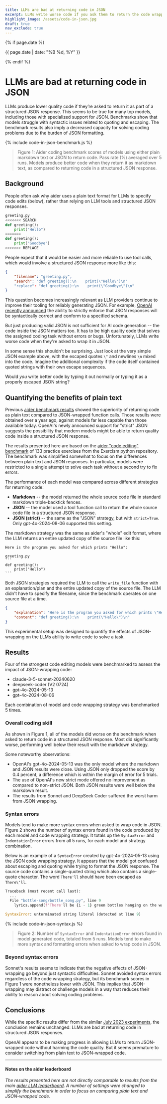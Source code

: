```yaml
---
title: LLMs are bad at returning code in JSON
excerpt: LLMs write worse code if you ask them to return the code wrapped in JSON via a tool function call.
highlight_image: /assets/code-in-json.jpg
draft: true
nav_exclude: true
---
```

{% if page.date %}
<p class="post-date">{{ page.date | date: "%B %d, %Y" }}</p>
{% endif %}

# LLMs are bad at returning code in JSON


LLMs produce lower quality code if they’re asked to return it as part of a structured JSON response. This seems to be true for many top models, including those with specialized support for JSON. Benchmarks show that models struggle with syntactic issues related to quoting and escaping. 
The benchmark results also imply a decreased capacity for solving coding problems due to the burden of JSON formatting. 

{% include code-in-json-benchmark.js %}

> Figure 1: Aider coding benchmark scores of models using either plain markdown text or JSON to return code.
> Pass rate (%) averaged over 5 runs.
> Models produce better code when they return it as markdown text,
> as compared to returning code in a structured JSON response.


## Background

People often ask why aider uses a plain text format for LLMs to specify code edits (below),
rather than relying on LLM tools and structured JSON responses.

```python
greeting.py
<<<<<<< SEARCH
def greeting():
    print("Hello")
=======
def greeting():
    print("Goodbye")
>>>>>>> REPLACE
```

People expect that it would be easier and more reliable to use tool calls,
which would involve a structured JSON response more like this:

```json
{
    "filename": "greeting.py",
    "search": "def greeting():\n    print(\"Hello\")\n"
    "replace": "def greeting():\n    print(\"Goodbye\")\n"
}
```

This question becomes increasingly relevant as LLM providers
continue to improve their tooling for reliably generating JSON.
For example, 
[OpenAI recently announced](https://openai.com/index/introducing-structured-outputs-in-the-api/)
the ability to
strictly enforce that JSON responses will be syntactically correct 
and conform to a specified schema.

But just producing valid JSON is not sufficient for AI code generation --
the code inside the JSON matters too.
It has to be high quality code that solves the assigned coding task without errors or bugs.
Unfortunately, 
LLMs write worse code when they're asked to 
wrap it in JSON.

In some sense this shouldn't be surprising.
Just look at the very simple
JSON example above, with the escaped 
quotes `\"` and
newlines `\n`
mixed into the code.
Imagine the additional
complexity
if the code itself contained quoted strings
with their
own escape sequences.

Would *you* write better code by
typing it out normally
or typing it as a properly escaped 
JSON string?


## Quantifying the benefits of plain text

Previous [aider benchmark results](/2023/07/02/benchmarks.html)
showed
the superiority of returning code
as plain text compared to JSON-wrapped function calls.
Those results were obtained
over a year ago, against models far less capable than those available today.
OpenAI's newly announced support for "strict" JSON
suggests the possibility that modern models might be able
to return quality code inside a structured JSON response.

The results presented here are based on
the 
[aider "code editing" benchmark](/2023/07/02/benchmarks.html#the-benchmark)
of 133 practice exercises from the Exercism python repository.
The benchmark was simplified somewhat to focus on the differences between
plain text and JSON responses.
In particular, models were 
restricted to a single attempt to solve each task
without a second try to fix errors.

The performance of each model was compared across different strategies for returning code:

- **Markdown** -- the model returned the whole source code file in standard markdown triple-backtick fences.
- **JSON** -- the model used a tool function call to return the whole source code file in a structured JSON response.
- **JSON (strict)** -- the same as the "JSON" strategy, but with `strict=True`. Only gpt-4o-2024-08-06 supported this setting.

The markdown strategy was the same as
aider's "whole" edit format, where the
LLM returns an entire updated copy of the source file like this:

````
Here is the program you asked for which prints "Hello":

greeting.py
```
def greeting():
    print("Hello")
```
````

Both JSON strategies required the LLM to call the `write_file` function with
an explanation/plan and
the entire updated copy of the source file.
The LLM didn't have to specify the filename,
since the benchmark operates on one source file at a time.

```json
{
    "explanation": "Here is the program you asked for which prints \"Hello\"",
    "content": "def greeting():\n    print(\"Hello\")\n"
}
```

This experimental setup was designed to quantify
the effects of JSON-wrapping on the LLMs ability to write code to solve a task.

## Results

Four of the strongest code editing models were benchmarked
to assess the impact of JSON-wrapping code:

- claude-3-5-sonnet-20240620
- deepseek-coder (V2 0724)
- gpt-4o-2024-05-13
- gpt-4o-2024-08-06

Each combination of model and code wrapping strategy was benchmarked 5 times.

### Overall coding skill

As shown in Figure 1, 
all of the models did worse on the benchmark when asked to
return code in a structured JSON response.
Most did significantly worse, performing well below
their result with the markdown strategy.

Some noteworthy observations:

- OpenAI's gpt-4o-2024-05-13 was the only model where the markdown and JSON results were
close. Using JSON only dropped the score by 0.4 percent, a difference which is
within the margin of error for 5 trials.
- The use of OpenAI's new strict mode offered no improvement
as compared to non-strict JSON.
Both JSON results were well below the markdown result.
- The results from Sonnet and DeepSeek Coder suffered the worst harm from JSON wrapping.

### Syntax errors

Models tend to make more syntax errors when asked to wrap code in JSON.
Figure 2 shows the number of syntax errors found in the code produced by each
model and code wrapping strategy.
It totals up the `SyntaxError` and `IndentationError` errors from all 5 runs,
for each model and strategy combination.

Below is an example of a `SyntaxError` created by gpt-4o-2024-05-13 using the
JSON code wrapping strategy.
It appears that the model got confused about escaping and quoting while trying
to format the JSON response.
The source code contains a single-quoted string which also
contains a single-quote character.
The word `There'll` should have been escaped as `There\'ll`.

```python
Traceback (most recent call last):
  ...   
  File "bottle-song/bottle_song.py", line 9
    lyrics.append(f'There'll be {i - 1} green bottles hanging on the wall.')
                                                                          ^
SyntaxError: unterminated string literal (detected at line 9)
```

{% include code-in-json-syntax.js %}

> Figure 2: Number of `SyntaxError` and `IndentationError` errors found in model generated code,
> totaled from 5 runs.
> Models tend to make more syntax and formatting errors when asked to wrap code in JSON.

### Beyond syntax errors

Sonnet's results seems to indicate that the negative effects of JSON-wrapping 
go beyond just syntactic difficulties.
Sonnet avoided syntax errors regardless of the code wrapping strategy,
but its benchmark scores in Figure 1 were nonetheless lower with JSON.
This implies that JSON-wrapping may distract or challenge models in a way that
reduces their ability to reason about solving coding problems.



## Conclusions

While the specific results differ from the similar
[July 2023 experiments](/2023/07/02/benchmarks.html),
the conclusion remains unchanged: LLMs are bad at returning code in
structured JSON responses.

OpenAI appears to be making progress in allowing LLMs to
return JSON-wrapped code
without harming the code quality.
But it seems premature to consider switching from plain text
to JSON-wrapped code.

---------

#### Notes on the aider leaderboard

*The results presented here are not directly comparable to results
from the main
[aider LLM leaderboard](https://aider.chat/docs/leaderboards/).
A number of settings were changed to simplify the benchmark
in order to focus on comparing plain text and JSON-wrapped code.*
